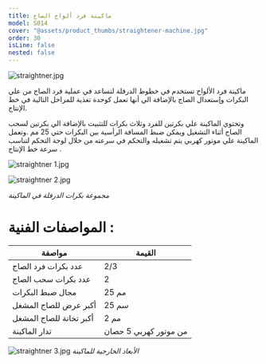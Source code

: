 ```yaml
---
title: ماكينة فرد ألواح الصاج
model: S014
cover: "@assets/product_thumbs/straightener-machine.jpg"
order: 30
isLine: false
nested: false
---
```


![straightner.jpg](@assets/article_images/straightener-machine/straightner.jpg)

ماكينة فرد الألواح تستخدم في خطوط الدرفلة لتساعد في عملية فرد الصاج من علي البكرات وإستعدال الصاج بالإضافة الي أنها تعمل كوحدة تغذية للمراحل التالية في خط الإنتاج.

وتحتوي الماكينة علي بكرتين للفرد وثلاث بكرات للتثبيت بالإضافة الي بكرتين لسحب الصاج أثناء التشغيل ويمكن ضبط المسافة الرأسية بين البكرات حتي 25 مم .وتعمل الماكينة علي موتور كهربي يتم تشغيله والتحكم في سرعته من خلال لوحة التحكم لتناسب سرعة خط الإنتاج .

<div class="flex flex-col md:flex-row mt-8 w-full mx-auto justify-center items-end">

![straightner 1.jpg](@assets/article_images/straightener-machine/straightner-1.jpg)

![straightner 2.jpg](@assets/article_images/straightener-machine/straightner-2.jpg)

</div>

_مجموعة بكرات الدرفلة في الماكينة_

# المواصفات الفنية :

| مواصفة                  | القيمة                |
| ----------------------- | --------------------- |
| عدد بكرات فرد الصاج     | 2/3                   |
| عدد بكرات سحب الصاج     | 2                     |
| مجال ضبط البكرات        | 25 مم                 |
| أكبر عرض للصاج المشغل   | 25 سم                 |
| أكبر تخانة للصاج المشغل | 2 مم                  |
| تدار الماكينة           | من موتور كهربي 5 حصان |

![straightner 3.jpg](@assets/article_images/straightener-machine/straightner-3.jpg)
_الأبعاد الخارجية للماكينة_
